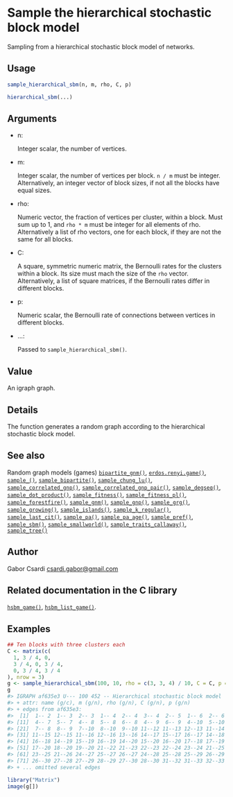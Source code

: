 # Sample the hierarchical stochastic block model

Sampling from a hierarchical stochastic block model of networks.

## Usage

``` r
sample_hierarchical_sbm(n, m, rho, C, p)

hierarchical_sbm(...)
```

## Arguments

- n:

  Integer scalar, the number of vertices.

- m:

  Integer scalar, the number of vertices per block. `n / m` must be
  integer. Alternatively, an integer vector of block sizes, if not all
  the blocks have equal sizes.

- rho:

  Numeric vector, the fraction of vertices per cluster, within a block.
  Must sum up to 1, and `rho * m` must be integer for all elements of
  rho. Alternatively a list of rho vectors, one for each block, if they
  are not the same for all blocks.

- C:

  A square, symmetric numeric matrix, the Bernoulli rates for the
  clusters within a block. Its size must mach the size of the `rho`
  vector. Alternatively, a list of square matrices, if the Bernoulli
  rates differ in different blocks.

- p:

  Numeric scalar, the Bernoulli rate of connections between vertices in
  different blocks.

- ...:

  Passed to `sample_hierarchical_sbm()`.

## Value

An igraph graph.

## Details

The function generates a random graph according to the hierarchical
stochastic block model.

## See also

Random graph models (games)
[`bipartite_gnm()`](https://r.igraph.org/reference/sample_bipartite_gnm.md),
[`erdos.renyi.game()`](https://r.igraph.org/reference/erdos.renyi.game.md),
[`sample_()`](https://r.igraph.org/reference/sample_.md),
[`sample_bipartite()`](https://r.igraph.org/reference/sample_bipartite.md),
[`sample_chung_lu()`](https://r.igraph.org/reference/sample_chung_lu.md),
[`sample_correlated_gnp()`](https://r.igraph.org/reference/sample_correlated_gnp.md),
[`sample_correlated_gnp_pair()`](https://r.igraph.org/reference/sample_correlated_gnp_pair.md),
[`sample_degseq()`](https://r.igraph.org/reference/sample_degseq.md),
[`sample_dot_product()`](https://r.igraph.org/reference/sample_dot_product.md),
[`sample_fitness()`](https://r.igraph.org/reference/sample_fitness.md),
[`sample_fitness_pl()`](https://r.igraph.org/reference/sample_fitness_pl.md),
[`sample_forestfire()`](https://r.igraph.org/reference/sample_forestfire.md),
[`sample_gnm()`](https://r.igraph.org/reference/sample_gnm.md),
[`sample_gnp()`](https://r.igraph.org/reference/sample_gnp.md),
[`sample_grg()`](https://r.igraph.org/reference/sample_grg.md),
[`sample_growing()`](https://r.igraph.org/reference/sample_growing.md),
[`sample_islands()`](https://r.igraph.org/reference/sample_islands.md),
[`sample_k_regular()`](https://r.igraph.org/reference/sample_k_regular.md),
[`sample_last_cit()`](https://r.igraph.org/reference/sample_last_cit.md),
[`sample_pa()`](https://r.igraph.org/reference/sample_pa.md),
[`sample_pa_age()`](https://r.igraph.org/reference/sample_pa_age.md),
[`sample_pref()`](https://r.igraph.org/reference/sample_pref.md),
[`sample_sbm()`](https://r.igraph.org/reference/sample_sbm.md),
[`sample_smallworld()`](https://r.igraph.org/reference/sample_smallworld.md),
[`sample_traits_callaway()`](https://r.igraph.org/reference/sample_traits_callaway.md),
[`sample_tree()`](https://r.igraph.org/reference/sample_tree.md)

## Author

Gabor Csardi <csardi.gabor@gmail.com>

## Related documentation in the C library

[`hsbm_game()`](https://igraph.org/c/html/latest/igraph-Generators.html#igraph_hsbm_game),
[`hsbm_list_game()`](https://igraph.org/c/html/latest/igraph-Generators.html#igraph_hsbm_list_game).

## Examples

``` r
## Ten blocks with three clusters each
C <- matrix(c(
  1, 3 / 4, 0,
  3 / 4, 0, 3 / 4,
  0, 3 / 4, 3 / 4
), nrow = 3)
g <- sample_hierarchical_sbm(100, 10, rho = c(3, 3, 4) / 10, C = C, p = 1 / 20)
g
#> IGRAPH af635e3 U--- 100 452 -- Hierarchical stochastic block model
#> + attr: name (g/c), m (g/n), rho (g/n), C (g/n), p (g/n)
#> + edges from af635e3:
#>  [1]  1-- 2  1-- 3  2-- 3  1-- 4  2-- 4  3-- 4  2-- 5  1-- 6  2-- 6  3-- 6
#> [11]  4-- 7  5-- 7  4-- 8  5-- 8  6-- 8  4-- 9  6-- 9  4--10  5--10  6--10
#> [21]  7-- 8  8-- 9  7--10  8--10  9--10 11--12 11--13 12--13 11--14 13--14
#> [31] 11--15 12--15 11--16 12--16 13--16 14--17 15--17 16--17 14--18 15--18
#> [41] 16--18 14--19 15--19 16--19 14--20 15--20 16--20 17--18 17--19 18--19
#> [51] 17--20 18--20 19--20 21--22 21--23 22--23 22--24 23--24 21--25 22--25
#> [61] 23--25 21--26 24--27 25--27 26--27 24--28 25--28 25--29 26--29 25--30
#> [71] 26--30 27--28 27--29 28--29 27--30 28--30 31--32 31--33 32--33 32--34
#> + ... omitted several edges

library("Matrix")
image(g[])
```
